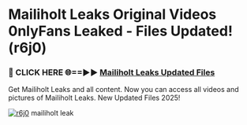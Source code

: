 # Mailiholt Leaks Original Videos 0nlyFans Leaked - Files Updated! (r6j0)

<h3>🔴 CLICK HERE 🌐==►► <a href="https://tinyurl.com/x26r9saj" rel="nofollow">Mailiholt Leaks Updated Files</a></h3>

Get Mailiholt Leaks and all content. Now you can access all videos and pictures of Mailiholt Leaks. New Updated Files 2025!

[![r6j0](https://i.imgur.com/LkgZPqh.gif)](https://tinyurl.com/x26r9saj)
mailiholt leak